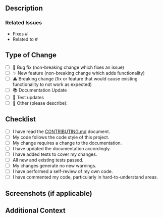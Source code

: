 <!-- Thank you for your contribution! Please replace this template with a description of your changes. -->

## Description
<!-- A clear and concise description of the changes in this pull request. -->

### Related Issues
<!-- List any related issues here using the #issue_number format. -->
- Fixes #
- Related to #

## Type of Change
<!-- Please check the type of change your PR introduces: -->
- [ ] 🐛 Bug fix (non-breaking change which fixes an issue)
- [ ] ✨ New feature (non-breaking change which adds functionality)
- [ ] ⚠️ Breaking change (fix or feature that would cause existing functionality to not work as expected)
- [ ] 📚 Documentation Update
- [ ] 🧪 Test updates
- [ ] 🔧 Other (please describe):

## Checklist
<!-- Check the boxes that apply: -->
- [ ] I have read the [CONTRIBUTING.md](CONTRIBUTING.md) document.
- [ ] My code follows the code style of this project.
- [ ] My change requires a change to the documentation.
- [ ] I have updated the documentation accordingly.
- [ ] I have added tests to cover my changes.
- [ ] All new and existing tests passed.
- [ ] My changes generate no new warnings.
- [ ] I have performed a self-review of my own code.
- [ ] I have commented my code, particularly in hard-to-understand areas.

## Screenshots (if applicable)
<!-- Add screenshots to help explain your changes. -->

## Additional Context
<!-- Add any other context about the pull request here. -->
